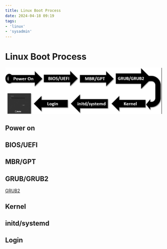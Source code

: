 ```yaml
---
title: Linux Boot Process
date: 2024-04-18 09:19
tags:
- 'linux'
- 'sysadmin'
---
```


# Linux Boot Process

![](Pasted%20image%2020240418092112.png)

## Power on

## BIOS/UEFI

## MBR/GPT

## GRUB/GRUB2

[GRUB2](202404180922-grub2.md)

## Kernel

## initd/systemd

## Login
